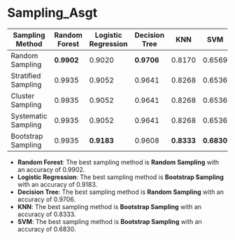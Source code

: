 # Sampling_Asgt

| Sampling Method     | Random Forest | Logistic Regression | Decision Tree | KNN   | SVM   |
|---------------------|---------------|----------------------|---------------|-------|-------|
| Random Sampling     | **0.9902**    | 0.9020               | **0.9706**    | 0.8170| 0.6569|
| Stratified Sampling | 0.9935        | 0.9052               | 0.9641        | 0.8268| 0.6536|
| Cluster Sampling    | 0.9935        | 0.9052               | 0.9641        | 0.8268| 0.6536|
| Systematic Sampling | 0.9935        | 0.9052               | 0.9641        | 0.8268| 0.6536|
| Bootstrap Sampling  | 0.9935        | **0.9183**           | 0.9608        | **0.8333**| **0.6830**|

- **Random Forest**: The best sampling method is **Random Sampling** with an accuracy of 0.9902.
- **Logistic Regression**: The best sampling method is **Bootstrap Sampling** with an accuracy of 0.9183.
- **Decision Tree**: The best sampling method is **Random Sampling** with an accuracy of 0.9706.
- **KNN**: The best sampling method is **Bootstrap Sampling** with an accuracy of 0.8333.
- **SVM**: The best sampling method is **Bootstrap Sampling** with an accuracy of 0.6830.
